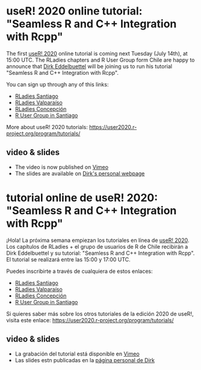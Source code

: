 # useR! 2020 online tutorial: "Seamless R and C++ Integration with Rcpp"

The first [useR! 2020](https://user2020.r-project.org/) online tutorial is coming next Tuesday (July 14th), at 15:00 UTC. The RLadies chapters and R User Group form Chile are happy to announce that [Dirk Eddelbuettel](https://dirk.eddelbuettel.com/) will be joining us to run his tutorial "Seamless R and C++ Integration with Rcpp".

You can sign up through any of this links:

* [RLadies Santiago](https://www.meetup.com/es/rladies-scl/events/271780707/)
* [RLadies Valparaíso](https://www.meetup.com/es/rladies-valparaiso/events/271780670/)
* [RLadies Concepción](https://www.meetup.com/es/rladies-concepcion/events/271781596/)
* [R User Group in Santiago](https://www.meetup.com/es/useRchile/events/271781094/)


More about useR! 2020 tutorials: https://user2020.r-project.org/program/tutorials/

## video & slides

* The video is now published on [Vimeo](https://vimeo.com/438283959)
* The slides are available on [Dirk's personal webpage](https://dirk.eddelbuettel.com/papers/useR2020_rcpp_tutorial.pdf)

# tutorial online de useR! 2020: "Seamless R and C++ Integration with Rcpp"


¡Hola!
La próxima semana empiezan los tutoriales en línea de [useR! 2020](https://user2020.r-project.org/). Los capítulos de RLadies + el grupo de usuarios de R de Chile recibirán a Dirk Eddelbuettel y su tutorial: "Seamless R and C++ Integration with Rcpp". El tutorial se realizará entre las 15:00 y 17:00 UTC. 

Puedes inscribirte a través de cualquiera de estos enlaces:

* [RLadies Santiago](https://www.meetup.com/es/rladies-scl/events/271780707/)
* [RLadies Valparaíso](https://www.meetup.com/es/rladies-valparaiso/events/271780670/)
* [RLadies Concepción](https://www.meetup.com/es/rladies-concepcion/events/271781596/)
* [R User Group in Santiago](https://www.meetup.com/es/useRchile/events/271781094/)

Si quieres saber más sobre los otros tutoriales de la edición 2020 de useR!, visita este enlace: https://user2020.r-project.org/program/tutorials/

## video & slides

* La grabación del tutorial está disponible en [Vimeo](https://vimeo.com/438283959)
* Las slides estn publicadas en la [página personal de Dirk](https://dirk.eddelbuettel.com/papers/useR2020_rcpp_tutorial.pdf)
